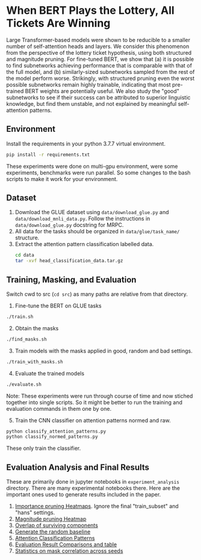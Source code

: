 # When BERT Plays the Lottery, All Tickets Are Winning

Large Transformer-based models were shown to be reducible to a smaller number of self-attention heads and layers. We consider this phenomenon from the perspective of the lottery ticket hypothesis, using both structured and magnitude pruning. For fine-tuned BERT, we show that (a) it is possible to find subnetworks achieving performance that is comparable with that of the full model, and (b) similarly-sized subnetworks sampled from the rest of the model perform worse. Strikingly, with structured pruning even the worst possible subnetworks remain highly trainable, indicating that most pre-trained BERT weights are potentially useful.
We also study the "good" subnetworks to see if their success can be attributed to superior linguistic knowledge, but find them unstable, and not explained by meaningful self-attention patterns.

## Environment

Install the requirements in your python 3.7.7 virtual environment.

```sh
pip install -r requirements.txt
```

These experiments were done on multi-gpu environment, were some experiments, benchmarks were run parallel. So some changes to the bash scripts to make it work for your environment.

## Dataset

1. Download the GLUE dataset using `data/download_glue.py` and `data/download_mnli_data.py`. Follow the instructions in `data/download_glue.py` docstring for MRPC. 
2. All data for the tasks should be organized in `data/glue/task_name/` structure.
3. Extract the attention pattern classification labelled data.
    ```sh
    cd data
    tar -xvf head_classification_data.tar.gz
    ```

## Training, Masking, and Evaluation

Switch cwd to src (`cd src`) as many paths are relative from that directory. 

1. Fine-tune the BERT on GLUE tasks 
```sh
./train.sh
```
2. Obtain the masks
```sh
./find_masks.sh
```

3. Train models with the masks applied in good, random and bad settings.
```sh
./train_with_masks.sh
```

4. Evaluate the trained models
```sh
./evaluate.sh
```

Note: These experiments were run through course of time and now stiched together into single scripts. So it might be better to run
the training and evaluation commands in them one by one.

5. Train the CNN classifier on attention patterns normed and raw.
```sh
python classify_attention_patterns.py
python classify_normed_patterns.py
```
These only train the classifier.

## Evaluation Analysis and Final Results

These are primarily done in jupyter notebooks in `experiment_analysis` directory. There are many experimental notebooks there. Here are the important ones used to generate results included in the paper.

1. [Importance pruning Heatmaps](experiment_analysis/component_heatmaps.ipynb). Ignore the final "train_subset" and "hans" settings.
2. [Magnitude pruning Heatmap](experiment_analysis/global_magnitude_pruning_heatmaps.ipynb)
3. [Overlap of surviving components](experiment_analysis/common_components.ipynb)
4. [Generate the random baseline](experiment_analysis/frequency_baseline.ipynb)
5. [Attention Classification Patterns](experiment_analysis/head_classification.ipynb)
6. [Evaluation Result Comparisons and table](experiment_analysis/eval_performance_analysis.ipynb)
7. [Statistics on mask correlation across seeds](experiment_analysis/statistics_on_pruning.ipynb)
